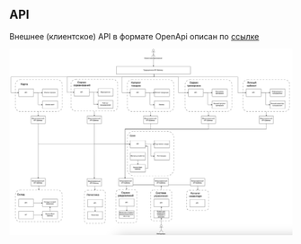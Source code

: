 ## API

Внешнее (клиентское) API в формате OpenApi описан по [ссылке](/Api/openapi.yaml)

![Общая схема api](/Img/api.png)